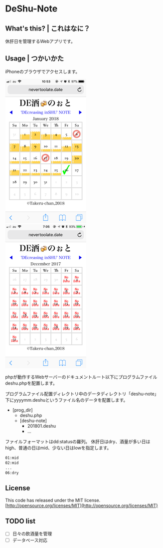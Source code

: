 ﻿# DeShu-Note

## What's this? | これはなに？

休肝日を管理するWebアプリです。  

## Usage | つかいかた

iPhoneのブラウザでアクセスします。  

![](./images/site-image-1.png) ![](./images/site-image-2.png)

phpが動作するWebサーバーのドキュメントルート以下にプログラムファイルdeshu.phpを配置します。  

プログラムファイル配置ディレクトリ中のデータディレクトリ「deshu-note」下にyyyymm.deshuというファイル名のデータを配置します。  

- \[prog_dir\]
    - deshu.php
    - \[deshu-note\]
        - 201801.deshu
        - ...

ファイルフォーマットはdd:statusの羅列。
休肝日はdry、酒量が多い日はhigh、普通の日はmid、少ない日はlowを指定します。  

```
01:mid
02:mid
...
06:dry
```

## License

This code has released under the MIT license.  
[http://opensource.org/licenses/MIT](http://opensource.org/licenses/MIT)

## TODO list

- [ ] 日々の飲酒量を管理
- [ ] データベース対応
